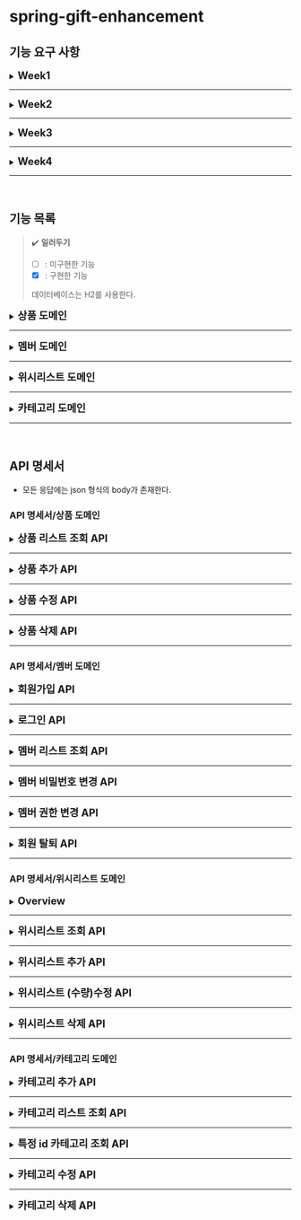 # spring-gift-enhancement

## 기능 요구 사항

<details>
<summary><span style="font-size:1.3em;font-weight:bold">Week1</span></summary>

### week1/step1

상품을 조회, 추가, 수정, 삭제할 수 있는 간단한 HTTP API를 구현한다.

- HTTP 요청과 응답은 JSON 형식으로 주고받는다.
- 현재는 별도의 데이터베이스가 없으므로 적절한 자바 컬렉션 프레임워크를 사용하여 메모리에 저장한다.

### week1/step2

상품을 조회, 추가, 수정, 삭제할 수 있는 관리자 화면을 구현한다.

- Thymeleaf를 사용하여 서버 사이드 렌더링을 구현한다.
- 기본적으로는 HTML 폼 전송 등을 이용한 페이지 이동을 기반으로 하지만, 자바스크립트를 이용한 비동기 작업에 관심이 있다면 이미 만든 상품 API를 이용하여 AJAX 등의 방식을 적용할 수 있다.
- 상품 이미지의 경우, 파일을 업로드하지 않고 URL을 직접 입력한다.

### week1/step3

자바 컬렉션 프레임워크를 사용하여 메모리에 저장하던 상품 정보를 데이터베이스에 저장한다.

- 프로그래밍 요구사항
  - 메모리에 저장하고 있던 모든 코드를 제거하고 H2 데이터베이스를 사용하도록 변경한다.
  - 사용하는 테이블은 애플리케이션이 실행될 때 구축되어야 한다.

</details>

---

<details>
<summary><span style="font-size:1.3em;font-weight:bold">Week2</span></summary>

### week2/step1

상품을 추가하거나 수정하는 경우, 클라이언트로부터 잘못된 값이 전달될 수 있다. 잘못된 값이 전달되면 클라이언트가 어떤 부분이 왜 잘못되었는지 인지할 수 있도록 응답을 제공한다.

- 상품 이름은 공백을 포함하여 최대 15자까지 입력할 수 있다.
- 사용 가능 특수 문자
  - `(`, `)`, `[`, `]`, `+`, `-`, `&`, `/`, `_`
  -  이외 특수 문자 사용 불가
- `카카오`가 포함된 문구는 담당 MD와 협의한 경우에만 사용할 수 있다.

### week2/step2

사용자가 회원 가입, 로그인, 추후 회원별 기능을 이용할 수 있도록 구현한다.

- 회원은 이메일과 비밀번호를 입력하여 가입한다.
- 토큰을 받으려면 이메일과 비밀번호를 보내야 하며, 가입한 이메일과 비밀번호가 일치하면 토큰이 발급된다.
- 토큰을 생성하는 방법에는 여러 가지가 있다. 방법 중 하나를 선택한다.
- (선택) 회원을 조회, 추가, 수정, 삭제할 수 있는 관리자 화면을 구현한다.

아래 예시와 같이 HTTP 메시지를 주고받도록 구현한다.

- 회원 가입/Request

  ```http request
  POST /members/register HTTP/1.1
  content-type: application/json
  host: localhost:8080
  
  {
    "email": "admin@email.com",
    "password": "password"
  }
  ```

- 회원가입/Response

  ```http request
  HTTP/1.1 200
  Content-Type: application/json
  
  {
    "token": ""
  }
  ```

- 로그인/Request

  ```http request
  POST /members/login HTTP/1.1
  content-type: application/json
  host: localhost:8080
  
  {
    "email": "admin@email.com",
    "password": "password"
  }
  ```

- 로그인/Response

  ```http request
  HTTP/1.1 200
  Content-Type: application/json
  
  {
    "token": ""
  }
  ```

### week2/step3

이전 단계에서 로그인 후 받은 토큰을 사용하여 사용자별 위시 리스트 기능을 구현한다.

- 위시 리스트에 등록된 상품 목록을 조회할 수 있다.
- 위시 리스트에 상품을 추가할 수 있다.
- 위시 리스트에 담긴 상품을 삭제할 수 있다.

</details>

---

<details>
<summary><span style="font-size:1.3em;font-weight:bold">Week3</span></summary>

### week3/step1

지금까지 작성한 JdbcTemplate 기반 코드를 JPA로 리팩터링하고 실제 도메인 모델을 어떻게 구성하고 객체와 테이블을 어떻게 매핑해야 하는지 알아본다.

- 아래의 DDL(Data Definition Language)을 보고 유추하여 엔티티 클래스와 리포지토리 클래스를 작성해 본다.
- @DataJpaTest를 사용하여 학습 테스트를 해 본다.

```sql
create table member
(
  id       bigint generated by default as identity,
  email    varchar(255) not null unique,
  password varchar(255) not null,
  primary key (id)
)
```

```sql
create table product
(
  price     integer      not null,
  id        bigint generated by default as identity,
  name      varchar(15)  not null,
  image_url varchar(255) not null,
  primary key (id)
)
```

```sql
create table wish
(
  id         bigint generated by default as identity,
  member_id  bigint not null,
  product_id bigint not null,
  primary key (id)
)
```

### week3/step2

- 객체의 참조와 테이블의 외래 키를 매핑해서 객체에서는 참조를 사용하고 테이블에서는 외래 키를 사용할 수 있도록 한다.

### week3/step3

</details>

---

<details>
<summary><span style="font-size:1.3em;font-weight:bold">Week4</span></summary>

### week4/step1

상품 정보에 카테고리를 추가한다. 상품과 카테고리 모델 간의 관계를 고려하여 설계하고 구현한다.

- 상품에는 항상 하나의 카테고리가 있어야 한다.
  - 상품 카테고리는 수정할 수 있다.
  - 관리자 화면에서 상품을 추가할 때 카테고리를 지정할 수 있다.
- 카테고리는 1차 카테고리만 있으며 2차 카테고리는 고려하지 않는다.
- 카테고리의 예시는 아래와 같다.
  - 교환권, 상품권, 뷰티, 패션, 식품, 리빙/도서, 레저/스포츠, 아티스트/캐릭터, 유아동/반려, 디지털/가전, 카카오프렌즈, 트렌드 선물, 백화점, ...

아래 예시와 같이 HTTP 메시지를 주고받도록 구현한다.

#### Request

```http request
GET /api/categories HTTP/1.1
```

#### Response

```http request
HTTP/1.1 200 
Content-Type: application/json

[
  {
    "id": 91,
    "name": "교환권",
    "color": "#6c95d1",
    "imageUrl": "https://gift-s.kakaocdn.net/dn/gift/images/m640/dimm_theme.png",
    "description": ""
  }
]
```

### week4/step2

### week4/step3

</details>

---

<br>



## 기능 목록

> ✔️ **일러두기**
> - [ ] : 미구현한 기능
> - [x] : 구현한 기능
>
> 데이터베이스는 H2를 사용한다.

<details>
<summary><span style="font-size:1.3em;font-weight:bold">상품 도메인</span></summary>

### 상품 도메인

#### 모델 설계

- [x] 상품을 표현하는 도메인 객체
  - 상품의 구성요소
    - id: int (pk, unique)
    - name: string
    - price: int
    - image_url: string
    - category_id: int (fk, unique, not null)
- [x] 상품을 저장하는 데이터베이스 연동
  - [x] Jpa Repository
  - [x] 엔티티 클래스 및 예제 데이터 구비

#### 기능 설계(컨트롤러 설계)

- [x] 상품을 추가하는 API
- [x] 상품 리스트를 조회하는 API
- [x] 상품을 수정하는 API
- [x] 상품을 삭제하는 API

#### 예외, 검증 설계

- [x] 커스텀 예외 및 예외 핸들링
- [x] 사용자 입력 검증

#### Server-side Renderings

- [x] 상품의 조회, 추가, 수정, 삭제가 가능한 홈페이지 생성
- [x] 상품을 조회하는 홈페이지
- [x] 상품을 추가하는 홈페이지
- [x] 상품을 수정하는 홈페이지
- [x] 상품 등록시 중복 발생하면 알려주는 홈페이지
- [x] 서버사이드 렌더링 담당하는 컨트롤러

</details>

---

<details>
<summary><span style="font-size:1.3em;font-weight:bold">멤버 도메인</span></summary>

### 멤버 도메인

#### 모델 설계

- [x] 멤버를 표현하는 도메인 객체
  - 멤버의 구성요소
    - id: int (primary key, unique, not null)
      - 멤버를 구분하는 pk로, 내부적으로만 사용됨
    - email: string (unique, not null)
    - password: string
      - 해시함수를 한번 거친다.
    - permission: string
      - `user`, `admin` 중 하나가 가능
- [x] 멤버를 저장하는 데이터베이스 연동
  - [x] Jpa Repository
  - [x] 엔티티 클래스 및 예제 데이터 구비

#### 기능 설계(컨트롤러 및 서비스 설계)

- [x] 회원가입을 하는 API
- [x] 로그인하는 API
- [ ] 멤버 리스트 조회 API
- [ ] 멤버 비밀번호 변경 API
- [ ] 멤버 권한 변경 API
- [ ] 회원 탈퇴 API

#### 예외, 검증 설계

- [x] 커스텀 예외 및 예외 핸들링

#### Server-side Renderings

- [ ] 회원가입하는 홈페이지
- [ ] 로그인하는 홈페이지
- [ ] 멤버 리스트 조회 홈페이지
  - [ ] 멤버 권한 변경 기능
- [ ] 비밀번호 변경 홈페이지
- [ ] 회원 탈퇴 홈페이지

</details>

---

<details>
<summary><span style="font-size:1.3em;font-weight:bold">위시리스트 도메인</span></summary>

### 위시리스트 도메인

#### 모델 설계

- [x] 위시리스트에 담길 아이템 도메인 객체 설계
  - 위시리스트 아이템 구성요소
    - Id: Long
      - PK
    - productId: Long
      - FK(Product 테이블의 PK 참조)
    - memberEmail: String
      - FK(Member 테이블의 PK 참조)
    - quantity: Long
      - 상품의 수량
- [x] 위시리스트를 저장하는 데이터베이스 연동
  - [x] Jpa Repository
  - [x] 엔티티 클래스 및 예제 데이터 구비

#### 기능 설계

- [x] 위시리스트에 담긴 위시리스트 아이템 조회하는 API
- [x] 위시리스트 아이템 추가하는 API
- [x] 위시리스트 아이템 수정하는 API
- [x] 위시리스트 아이템 삭제하는 API

#### 예외, 검증 설계

- [x] 커스텀 예외 및 예외 핸들링

#### Server-side Renderings

- [ ] 위시리스트 목록 조회 홈페이지
- [ ] 위시리스트 추가 기능
- [ ] 위시리스트 수정 기능
- [ ] 위시리스트 삭제 기능

</details>

---

<details>
<summary><span style="font-size:1.3em;font-weight:bold">카테고리 도메인</span></summary>

### 카테고리 도메인

#### 모델 설계

- [x] 카테고리를 표현하는 도메인 객체
  - 카테고리의 구성요소
    - id: int (pk)
    - name: string (not null, unique)
    - description: string
    - image_url: string
    - color: string(length 7)

- [x] 카테고리를 저장하는 데이터베이스 연동
  - [x] Jpa Repository
  - [x] 엔티티 클래스 및 예제 데이터 구비

#### 기능 설계(컨트롤러 및 서비스 설계)

- [x] 카테고리 추가 API
- [x] 카테고리 리스트 조회 API
- [ ] 특정 id 카테고리 조회 API
- [ ] 카테고리 수정 API
- [ ] 카테고리 삭제 API

#### 예외, 검증 설계

- [ ] 커스텀 예외 및 예외 핸들링

#### Server-side Renderings

- [ ] 상품 조회 화면에서 카테고리를 볼 수 있음
- [ ] 상품 추가 화면에서 카테고리도 추가할 수 있음
- [ ] 상품 수정 화면에서 카테고리를 수정할 수 있음

</details>

---

<br>



## API 명세서

- 모든 응답에는 json 형식의 body가 존재한다.

### API 명세서/상품 도메인

<details>
<summary><span style="font-size:1.3em;font-weight:bold">상품 리스트 조회 API</span></summary>

#### 상품 리스트 조회 API/Request

| Method | URL           | Path param | Path variable | Body |
|--------|---------------|------------|---------------|------|
| GET    | /api/products | -          | -             | -    |


#### 상품 리스트 조회 API/Response

- Status
  - 200 OK
- Body

  ```json
  {
    "timestamp": "2024-01-01T00:00:00.0000000",
    "status": 200,
    "products": [
      {
        "id": 8146027,
        "name": "아이스 카페 아메리카노 T",
        "price": 4500,
        "image-url": "https://st.kakaocdn.net/product/gift/product/20231010111814_9a667f9eccc943648797925498bdd8a3.jpg",
        "category": {
          "id": 1,
          "name": "교환권",
          "color": "#ff0000",
          "image-url": "red.png",
          "description": ""
        }
      },
      {
        "id": 1,
        "name": "name",
        "price": 2000,
        "image-url": "url",
        "category": {
          "id": 1,
          "name": "교환권",
          "color": "#ff0000",
          "image-url": "red.png",
          "description": ""
        }
      },
      {},
      {}
    ]
  }
  ```

</details>

---

<details>
<summary><span style="font-size:1.3em;font-weight:bold">상품 추가 API</span></summary>

#### 상품 추가 API/Request

| Method | URL           | Path param | Path variable | Body     |
|--------|---------------|------------|---------------|----------|
| POST   | /api/products | -          | -             | Yes(*제약) |

#### 상품 추가 API/Request/Body

```json

{
  "name": "Product name",
  "price": 10000,
  "image-url": "http://~",
  "category-id": 1
}
```

#### 상품 추가 API/Request 제약조건

- 상품의 이름은 공백 포함 15자만 가능함
- 사용 가능 특수문자는 다음과 같음
  - `(`, `)`, `[`, `]`, `+`, `-`, `&`, `/`, `_`
  -  이외 특수 문자 사용 불가
- `카카오`가 포함된 문구는 담당 MD와 협의한 경우에만 사용할 수 있음

#### 상품 추가 API/Response(success)

- Status
  - 201 Created
- Header
  - Location: 생성된 리소스의 REST API URI
    - 예: `Location: /api/products/5`
- Body
  - 생성된 리소스의 id 및 생성된 정보를 응답함

  ```json
  {
    "timestamp": "2024-01-01T00:00:00.0000000",
    "status": 201,
    "created-product": {
      "id": 23,
      "name": "Product name",
      "price": 10000,
      "image-url": "image.png",
      "category": {
        "id": 1,
        "name": "교환권",
        "color": "#ff0000",
        "image-url": "red.png",
        "description": ""
      }
    }
  }
  ```

#### 상품 추가 API/Response(fail)

기등록된 상품 중 name, price, ImageUrl이 모두 일치할 경우 발생함

- Status
  - 409 Conflict
- Body

  ```json
  {
    "timestamp": "2024-01-01T00:00:00.0000000",
    "status": 409,
    "message": "The product already exists."
  }
  ```

#### 상품 추가 API/Response(fail)

등록하려는 상품의 `name` 유효성을 만족하지 못한 경우 발생함

- Status
  - 400 Bad Request
- Body

  ```json
  {
    "timestamp": "2024-01-01T00:00:00.0000000",
    "status": 400,
    "message": "이름 형식이 올바르지 않습니다."
  }
  ```

#### 상품 추가 API/Response(fail)

- 카테고리가 존재하지 않은 경우 발생
- Status
  - 404 Not found
- Body

  ```json
  {
    "timestamp": "2024-01-01T00:00:00.0000000",
    "status": 404,
    "message": "The category was not found."
  }
  ```
  
</details>

---

<details>
<summary><span style="font-size:1.3em;font-weight:bold">상품 수정 API</span></summary> 

#### 상품 수정 API/Request

| Method | URL                | Path param | Path variable | Body |
|--------|--------------------|------------|---------------|------|
| PUT    | /api/products/{id} | -          | yes{id: int}  | yes(*제약)  |

#### 상품 수정 API/Request/Body

```json
{
  "name": "Product name",
  "price": 10000,
  "image-url": "http://~",
  "category-id": 5
}
```

#### 상품 수정 API/Request 제약조건

- 상품의 이름은 공백 포함 15자만 가능함
- 사용 가능 특수문자는 다음과 같음
  - `(`, `)`, `[`, `]`, `+`, `-`, `&`, `/`, `_`
  -  이외 특수 문자 사용 불가
- `카카오`가 포함된 문구는 담당 MD와 협의한 경우에만 사용할 수 있음

#### 상품 수정 API/Response(sucess)

- Status
  - 200 OK
- Body

  ```json
  {
    "timestamp": "2024-01-01T00:00:00.0000000",
    "status": 200
  }
  ```

#### 상품 수정 API/Response(fail)

- 수정하려는 상품이 존재하지 않을 경우 발생
- Status
  - 404 NOT FOUND
- Body

  ```json
  {
    "timestamp": "2024-01-01T00:00:00.0000000",
    "status": 404,
    "message": "The product was not found."
  }
  ```

#### 상품 수정 API/Response(fail)

등록하려는 상품의 `name` 유효성을 만족하지 못한 경우 발생함

- Status
  - 400 Bad Request
- Body

  ```json
  {
    "timestamp": "2024-01-01T00:00:00.0000000",
    "status": 400,
    "message": "이름 형식이 올바르지 않습니다."
  }
  ```

#### 상품 수정 API/Response(fail)

- 카테고리가 존재하지 않은 경우 발생
- Status
  - 404 Not found
- Body

  ```json
  {
    "timestamp": "2024-01-01T00:00:00.0000000",
    "status": 404,
    "message": "The category was not found."
  }
  ```
  
</details>

---

<details>
<summary><span style="font-size:1.3em;font-weight:bold">상품 삭제 API</span></summary>

#### 상품 삭제 API/Request

| Method | URL                | Path param | Path variable | Body |
|--------|--------------------|------------|---------------|------|
| DELETE | /api/products/{id} | -          | yes{id: int}  | -    |

#### 상품 삭제 API/Response(sucess)

- Status
  - 200 OK
- Body

  ```json
  {
    "timestamp": "2024-01-01T00:00:00.0000000",
    "status": 200
  }
  ```

#### 상품 삭제 API/Response(fail)

- 삭제하려는 상품이 존재하지 않을 경우 발생
- Status
  - 404 NOT FOUND
- Body

  ```json
  {
    "timestamp": "2024-01-01T00:00:00.0000000",
    "status": 404,
    "message": "The product was not found."
  }
  ```
  
</details>

---



### API 명세서/멤버 도메인

<details>
<summary><span style="font-size:1.3em;font-weight:bold">회원가입 API</span></summary>

#### 회원가입 API/Request

| Method | URL                   | Path param | Path variable | Body |
|--------|-----------------------|------------|---------------|------|
| POST   | /api/members/register | -          | -             | yes  |

#### 회원가입 API/Request/Body

```json
{
  "email": "admin@email.com",
  "password": "password"
}
```

#### 회원가입 API/Response(sucess)

- Status
  - 200 OK
- Body

  ```json
  {
    "timestamp": "2024-01-01T00:00:00.0000000",
    "status": 200,
    "token": "your-token-is-here"
  }
  ```

#### 회원가입 API/Response(fail)

- Status
  - 409 Conflict
- Body

  ```json
  {
    "timestamp": "2024-01-01T00:00:00.0000000",
    "status": 409,
    "message": "Your email already registered. Retry with other one."
  }
  ```
  
</details>

---

<details>
<summary><span style="font-size:1.3em;font-weight:bold">로그인 API</span></summary>

#### 로그인 API/Request

| Method | URL                | Path param | Path variable | Body |
|--------|--------------------|------------|---------------|------|
| POST   | /api/members/login | -          | -             | yes  |

#### 로그인 API/Request/Body

```json
{
  "email": "admin@email.com",
  "password": "password"
}
```

#### 로그인 API/Response(sucess)

- Status
  - 200 OK
- Body

  ```json
  {
    "timestamp": "2024-01-01T00:00:00.0000000",
    "status": 200,
    "token": "your-token-is-here"
  }
  ```

#### 로그인 API/Response(fail)

- Status
  - 403 Forbidden
- Body

  ```json
  {
    "timestamp": "2024-01-01T00:00:00.0000000",
    "status": 400,
    "message": "Incorrect your email or password. Try again."
  }
  ```
  
</details>

---

<details>
<summary><span style="font-size:1.3em;font-weight:bold">멤버 리스트 조회 API</span></summary>

#### 멤버 리스트 조회 API/Request

| Method | URL          | Path param | Path variable | Header        | Body |
|--------|--------------|------------|---------------|---------------|------|
| GET    | /api/members | -          | -             | Authorization | -    |


#### 멤버 리스트 조회 API/Request/Header

- 멤버 리스트 조회 API는 관리자 권한이 필요하며, Header에 로그인 또는 회원가입으로 발급받은 토큰을 아래와 같이 `Authorization` 키와 같이 명시한다.

  ```http request
  GET /api/wishes HTTP/1.1
  content-type: application/json
  host: localhost:8080
  Authorization: Bearer your-token-string
  ```

#### 멤버 리스트 조회 API/Response(sucess)

- Status
  - 200 OK
- Body

  ```json
  {
    "timestamp": "2024-01-01T00:00:00.0000000",
    "status": 200,
    "list": [
      {
        "email": "example@example.com",
        "permission": "member"
      }, {}, {}
    ]
  }
  ```

#### 멤버 리스트 조회 API/Response(fail)

- 로그인하지 않았거나 권한이 부족한 경우 응답함
- Status
  - 403 Forbidden
- Body

  ```json
  {
    "timestamp": "2024-01-01T00:00:00.0000000",
    "status": 403,
    "message": "The admin permission required."
  }
  ```
  
</details>

---

<details>
<summary><span style="font-size:1.3em;font-weight:bold">멤버 비밀번호 변경 API</span></summary>

#### 멤버 비밀번호 변경 API/Request

| Method | URL                   | Path param | Path variable | Header        | Body |
|--------|-----------------------|------------|---------------|---------------|------|
| PUT    | /api/members/password | -          | -             | Authorization | yes  |


#### 멤버 비밀번호 변경 API/Request/Header

- 멤버 비밀번호 변경 API는 로그인이 필요하며, Header에 로그인 또는 회원가입으로 발급받은 토큰을 아래와 같이 `Authorization` 키와 같이 명시한다.

  ```http request
  GET /api/wishes HTTP/1.1
  content-type: application/json
  host: localhost:8080
  Authorization: Bearer your-token-string
  ```

#### 멤버 비밀번호 변경 API/Request/Body

```json
{
  "email": "admin@email.com",
  "password": "password"
}
```

#### 멤버 비밀번호 변경 API/Response(sucess)

- Status
  - 200 OK
- Body

  ```json
  {
    "timestamp": "2024-01-01T00:00:00.0000000",
    "status": 200
  }
  ```

#### 멤버 비밀번호 변경 API/Response(fail)

- 로그인하지 않을 경우 응답한다.
- Status
  - 401 Unauthorized
- Body

  ```json
  {
    "timestamp": "2024-01-01T00:00:00.0000000",
    "status": 401,
    "message": "You need login."
  }
  ```
  
</details>

---

<details>
<summary><span style="font-size:1.3em;font-weight:bold">멤버 권한 변경 API</span></summary>

#### 멤버 권한 변경 API/Request

| Method | URL                     | Path param | Path variable | Header        | Body |
|--------|-------------------------|------------|---------------|---------------|------|
| POST   | /api/members/permission | -          | -             | Authorization | yes  |

#### 멤버 권한 변경 API/Request/Header

- 멤버 권한 변경 API는 관리자 권한이 필요하며, Header에 로그인 또는 회원가입으로 발급받은 토큰을 아래와 같이 `Authorization` 키와 같이 명시한다.

  ```http request
  GET /api/wishes HTTP/1.1
  content-type: application/json
  host: localhost:8080
  Authorization: Bearer your-token-string
  ```

#### 멤버 권한 변경 API/Request/Body

```json
{
  "email": "admin@email.com",
  "password": "password"
}
```

#### 멤버 권한 변경 API/Response(sucess)

- Status
  - 200 OK
- Body

  ```json
  {
    "timestamp": "2024-01-01T00:00:00.0000000",
    "status": 200
  }
  ```

#### 멤버 권한 변경 API/Response(fail)

- 로그인하지 않았거나 권한이 부족한 경우 응답함
- Status
  - 403 Forbidden
- Body

  ```json
  {
    "timestamp": "2024-01-01T00:00:00.0000000",
    "status": 403,
    "message": "The admin permission required."
  }
  ```
  
</details>

---

<details>
<summary><span style="font-size:1.3em;font-weight:bold">회원 탈퇴 API</span></summary>

#### 회원 탈퇴 API/Request

| Method | URL          | Path param | Path variable | Header        | Body |
|--------|--------------|------------|---------------|---------------|------|
| DELETE | /api/members | -          | -             | Authorization | yes  |


#### 회원 탈퇴 API/Request/Header

- 회원 탈퇴 API는 로그인이 필요하며, Header에 로그인 또는 회원가입으로 발급받은 토큰을 아래와 같이 `Authorization` 키와 같이 명시한다.

  ```http request
  GET /api/wishes HTTP/1.1
  content-type: application/json
  host: localhost:8080
  Authorization: Bearer your-token-string
  ```

#### 회원 탈퇴 API/Request/Body

- 실수로 회원 탈퇴하는 것을 예방하기 위해, 비밀번호가 필요하다.

```json
{
  "email": "admin@email.com",
  "password": "password"
}
```

#### 회원 탈퇴 API/Response(sucess)

- Status
  - 204 No content
- Body

  ```json
  {
    "timestamp": "2024-01-01T00:00:00.0000000",
    "status": 204
  }
  ```

#### 회원 탈퇴 API/Response(fail)

- 로그인하지 않을 경우 응답한다.
- Status
  - 401 Unauthorized
- Body

  ```json
  {
    "timestamp": "2024-01-01T00:00:00.0000000",
    "status": 401,
    "message": "You need login."
  }
  ```

#### 회원 탈퇴 API/Response(fail)

- 이메일 또는 비밀번호가 틀릴 경우 응답한다.
- Status
  - 403 Forbidden
- Body

  ```json
  {
    "timestamp": "2024-01-01T00:00:00.0000000",
    "status": 400,
    "message": "Incorrect your email or password. Try again."
  }
  ```
  
</details>

---



### API 명세서/위시리스트 도메인

<details>
<summary><span style="font-size:1.3em;font-weight:bold">Overview</span></summary>

- 위시리스트 관련 API는 모두 인증이 필요하며, Header에 로그인 또는 회원가입으로 발급받은 토큰을 아래와 같이 `Authorization` 키와 같이 명시한다.

- 위시리스트 도메인 API/Request/Header

  ```http request
  GET /api/wishes HTTP/1.1
  content-type: application/json
  host: localhost:8080
  Authorization: Bearer your-token-string
  ```

- 비로그인 상태로 위시리스트 도메인 API를 사용할 경우, 서버는 아래의 응답을 반환한다.
  - Status
    - 401 Unauthorized
  - Body

    ```json
    {
      "timestamp": "2024-01-01T00:00:00.0000000",
      "status": 401,
      "message": "You need login."
    }
    ```
    
</details>

---

<details>
<summary><span style="font-size:1.3em;font-weight:bold">위시리스트 조회 API</span></summary>

#### 위시리스트 조회 API/Request

| Method | URL         | Path param | Path variable | Body |
|--------|-------------|------------|---------------|------|
| GET    | /api/wishes | -          | -             | -    |

#### 위시리스트 조회 API/Request/Header

```http request
GET /api/wishes HTTP/1.1
content-type: application/json
host: localhost:8080
Authorization: Bearer your-token-string
```

#### 위시리스트 조회 API/Response

- Status
  - 200 OK
- Body

  ```json
  {
    "timestamp": "2024-01-01T00:00:00.0000000",
    "status": 200,
    "wishlist": [
       { 
          "product-id": 1,
          "product-name": "아이스 카페 아메리카노 T",
          "product-price": 4500,
          "product-image-url": "https://st.kakaocdn.net/product/gift/product/20231010111814_9a667f9eccc943648797925498bdd8a3.jpg",
          "quantity": 5 
       },
       { 
          "product-id": 3,
          "product-name": "오예스 12개입 360g",
          "product-price": 3700,
          "product-image-url": "https://img.danawa.com/prod_img/500000/965/117/img/10117965_1.jpg?shrink=330:*&_v=20191210171250",
          "quantity": 2
       }, {}, {}   
    ]
  }
  ```
  
</details>

---

<details>
<summary><span style="font-size:1.3em;font-weight:bold">위시리스트 추가 API</span></summary>

- 위시리스트에 상품을 추가하며, 이미 담겨있는 상품인 경우 수량이 증가한다.

#### 위시리스트 추가 API/Request

| Method | URL         | Path param | Path variable | Body |
|--------|-------------|------------|---------------|------|
| POST   | /api/wishes | -          | -             | yes  |

#### 위시리스트 추가 API/Request/Body

```json
{
  "product-id": 5,
  "quantity": 2
}
```

#### 위시리스트 추가 API/Response(success)

- Status
  - 200 OK
- Body
  - 위시리스트에 새로운 상품을 추가한 경우

    ```json
    {
      "timestamp": "2024-01-01T00:00:00.0000000",
      "status": 200,
      "result": {
        "action": "create",
        "current-quantity": 2
      }
    }
    ```
- Body
  - 위시리스트에 이미 상품이 추가된 경우 (기존 수량 3, 추가 요청 수량 2라고 가정)

    ```json
    {
      "timestamp": "2024-01-01T00:00:00.0000000",
      "status": 200,
      "result": {
        "action": "add",
        "current-quantity": 5
      }
    }
    ```

- Body
  - 수량 업데이트 후 위시리스트 수량이 0인 경우 (기존 수량 3, 추가 요청 수량 -5라고 가정)

    ```json
    {
      "timestamp": "2024-01-01T00:00:00.0000000",
      "status": 200,
      "result": {
        "action": "delete",
        "product-id": 3,
        "product-name": "오예스 12개입 360g",
        "product-price": 3700,
        "product-image-url": "https://img.danawa.com/prod_img/500000/965/117/img/10117965_1.jpg?shrink=330:*&_v=20191210171250",
        "current-quantity": 0
      }
    }
    ```

#### 위시리스트 추가 API/Response(fail)

- 위시리스트로 추가하려는 상품이 존재하지 않는 상품인 경우 발생
- Status
  - 404 Not found
- Body

  ```json
  {
    "timestamp": "2024-01-01T00:00:00.0000000",
    "status": 404,
    "message": "The product was not found."
  }
  ```
  
</details>

---

<details>
<summary><span style="font-size:1.3em;font-weight:bold">위시리스트 (수량)수정 API</span></summary>

#### 위시리스트 (수량)수정 API/Request

| Method | URL         | Path param | Path variable | Body |
|--------|-------------|------------|---------------|------|
| PUT    | /api/wishes | -          | -             | yes  |

#### 위시리스트 (수량)수정 API/Request/Body

```json
{
  "product-id": 5,
  "quantity": 2
}
```

#### 위시리스트 (수량)수정 API/Response(success)

- Status
  - 200 OK
- Body

  ```json
  {
    "timestamp": "2024-01-01T00:00:00.0000000",
    "status": 200,
    "result": { 
      "product-id": 3,
      "product-name": "오예스 12개입 360g",
      "product-price": 3700,
      "product-image-url": "https://img.danawa.com/prod_img/500000/965/117/img/10117965_1.jpg?shrink=330:*&_v=20191210171250",
      "quantity": 2
    }
  }
  ```

#### 위시리스트 (수량)수정 API/Response(fail) (1)

- 위시리스트에 해당 상품이 담겨있지 않는 경우 발생
- Status
  - 404 Not found
- Body

  ```json
  {
    "timestamp": "2024-01-01T00:00:00.0000000",
    "status": 404,
    "message": "The product is not included your wish."
  }
  ```

#### 위시리스트 (수량)수정 API/Response(fail) (2)

- 수정하려는 상품이 존재하지 않는 상품인 경우 발생
- Status
  - 404 Not found
- Body

  ```json
  {
    "timestamp": "2024-01-01T00:00:00.0000000",
    "status": 404,
    "message": "The product was not found."
  }
  ```
  
</details>

---

<details>
<summary><span style="font-size:1.3em;font-weight:bold">위시리스트 삭제 API</span></summary>

#### 위시리스트 삭제 API/Request

| Method | URL         | Path param | Path variable | Body |
|--------|-------------|------------|---------------|------|
| DELETE | /api/wishes | -          | -             | yes  |

#### 위시리스트 삭제 API/Request/Body

```json
{
  "product-id": 5
}
```

#### 위시리스트 삭제 API/Response

- Status
  - 204 No content
- Body

  ```json
  {
    "timestamp": "2024-01-01T00:00:00.0000000",
    "status": 204
  }
  ```

#### 위시리스트 삭제 API/Response(fail)

- 위시리스트에 해당 상품이 담겨있지 않는 경우 발생
- Status
  - 404 Not found
- Body

  ```json
  {
    "timestamp": "2024-01-01T00:00:00.0000000",
    "status": 404,
    "message": "The product is not included your wish."
  }
  ```
  
</details>

---



### API 명세서/카테고리 도메인

<details>
<summary><span style="font-size:1.3em;font-weight:bold">카테고리 추가 API</span></summary>

#### 카테고리 추가 API/Request

| Method | URL             | Path param | Path variable | Body |
|--------|-----------------|------------|---------------|------|
| POST   | /api/categories | -          | -             | yes  |

#### 카테고리 추가 API/Request/Body

```json
{
  "name": "교환권",
  "color": "#6c95d1",
  "image-url": "http://example.com/image.png",
  "description": ""
}
```

#### 카테고리 추가 API/Response(Success)

- Status
  - 201 Created
- Body

  ```json
  {
    "timestamp": "2024-01-01T00:00:00.0000000",
    "status": 201,
    "created-category": {
      "id": 5,
      "name": "교환권",
      "color": "#6c95d1",
      "image-url": "http://example.com/image.png",
      "description": ""
    }
  }
  ```

#### 카테고리 추가 API/Response(Fail)

- 이름이 기존 카테고리와 중복되어있을 경우 발생
- Status
  - 409 Conflict
- Body

  ```json
  {
    "timestamp": "2024-01-01T00:00:00.0000000",
    "status": 409,
    "message": "This category name already exists. Try other one."
  
  }
  ```

</details>

---

<details>
<summary><span style="font-size:1.3em;font-weight:bold">카테고리 리스트 조회 API</span></summary>

#### 카테고리 리스트 조회 API/Request

| Method | URL             | Path param | Path variable | Body |
|--------|-----------------|------------|---------------|------|
| GET    | /api/categories | -          | -             | -    |

#### 카테고리 리스트 조회 API/Response

- Status
  - 200 OK
- Body

  ```json
  {
    "timestamp": "2024-01-01T00:00:00.0000000",
    "status": 200,
    "categories": [
      {
        "id": 5,
        "name": "교환권",
        "color": "#6c95d1",
        "image-url": "http://example.com/image.png",
        "description": ""
      },   
      {
        "id": 7,
        "name": "뷰티",
        "color": "#205D2A",
        "image-url": "http://example.com/image.png",
        "description": ""
      }   
    ]
  }
  ```

</details>

---

<details>
<summary><span style="font-size:1.3em;font-weight:bold">특정 id 카테고리 조회 API</span></summary>

#### 특정 id 카테고리 조회 API/Request

| Method | URL                  | Path param | Path variable | Body |
|--------|----------------------|------------|---------------|------|
| GET    | /api/categories/{id} | -          | {id: int}     | -    |

#### 특정 id 카테고리 조회 API/Response(success)

- Status
  - 200 OK
- Body
  ```json
  {
    "timestamp": "2024-01-01T00:00:00.0000000",
    "status": 200,
    "category": {
      "id": 5,
      "name": "교환권",
      "color": "#6c95d1",
      "image-url": "http://example.com/image.png",
      "description": ""
    }
  }
  ```

#### 특정 id 카테고리 조회 API/Response(fail)

- 카테고리가 존재하지 않은 경우 발생
- Status
  - 404 Not found
- Body

  ```json
  {
    "timestamp": "2024-01-01T00:00:00.0000000",
    "status": 404,
    "message": "The category was not found."
  }
  ```

</details>

---

<details>
<summary><span style="font-size:1.3em;font-weight:bold">카테고리 수정 API</span></summary>

#### 카테고리 수정 API/Request

| Method | URL                  | Path param | Path variable | Body |
|--------|----------------------|------------|---------------|------|
| PUT    | /api/categories/{id} | -          | {id: int}     | yes  |

#### 카테고리 수정 API/Request/Body

```json
{
  "name": "뷰티",
  "color": "#205D2A",
  "image-url": "http://example.com/image.png",
  "description": ""
}
```

#### 카테고리 수정 API/Response(success)

- Status
  - 200 OK
- Body

  ```json
  {
    "timestamp": "2024-01-01T00:00:00.0000000",
    "status": 200
  }
  ```

#### 카테고리 수정 API/Response(fail)

- 카테고리가 존재하지 않은 경우 발생
- Status
  - 404 Not found
- Body

  ```json
  {
    "timestamp": "2024-01-01T00:00:00.0000000",
    "status": 404,
    "message": "The category was not found."
  }
  ```

#### 카테고리 수정 API/Response(Fail)

- 이름이 기존 카테고리와 중복되어있을 경우 발생
- Status
  - 409 Conflict
- Body

  ```json
  {
    "timestamp": "2024-01-01T00:00:00.0000000",
    "status": 409,
    "message": "This category name already exists. Try other one."
  
  }
  ```

</details>

---

<details>
<summary><span style="font-size:1.3em;font-weight:bold">카테고리 삭제 API</span></summary>

#### 카테고리 삭제 API/Request

| Method | URL                  | Path param | Path variable | Body |
|--------|----------------------|------------|---------------|------|
| DELETE | /api/categories/{id} | -          | {id}          | -    |

#### 카테고리 삭제 API/Response(success)

- Status
  - 204 NO CONTENT

#### 카테고리 삭제 API/Response(fail)

- 카테고리가 존재하지 않은 경우 발생
- Status
  - 404 Not found
- Body

  ```json
  {
    "timestamp": "2024-01-01T00:00:00.0000000",
    "status": 404,
    "message": "The category was not found."
  }
  ```

#### 카테고리 삭제 API/Response(fail)

- 삭제하려는 카테고리에 속한 상품이 존재하는 경우 발생
- Status
  - 409 Conflict
- Body

  ```json
  {
    "timestamp": "2024-01-01T00:00:00.0000000",
    "status": 404,
    "message": "This category cannot be deleted because some products are included in it."
  }
  ```

</details>

[//]: # ()
[//]: # (---)

[//]: # ()
[//]: # (<details>)

[//]: # (<summary><span style="font-size:1.3em;font-weight:bold">~ API</span></summary>)

[//]: # ()
[//]: # (#### ~ API/Request)

[//]: # ()
[//]: # (| Method | URL    | Path param | Path variable | Body |)

[//]: # (|--------|--------|------------|---------------|------|)

[//]: # (| ~      | /api/~ | -          | -             | yes  |)

[//]: # ()
[//]: # (#### ~ API/Request/Body)

[//]: # ()
[//]: # (```json)

[//]: # ({)

[//]: # (  "product-id": 5,)

[//]: # (  "quantity": 2)

[//]: # (})

[//]: # (```)

[//]: # ()
[//]: # (#### ~ API/Response&#40;success&#41;)

[//]: # ()
[//]: # (- Status)

[//]: # (  - 200 OK)

[//]: # (- Body)

[//]: # (  - ~ 경우)

[//]: # ()
[//]: # (    ```json)

[//]: # (    {)

[//]: # (      "timestamp": "2024-01-01T00:00:00.0000000",)

[//]: # (      "status": 200)

[//]: # (      )
[//]: # (    })

[//]: # (    ```)

[//]: # (- Body)

[//]: # (  - ~ 경우)

[//]: # ()
[//]: # (#### ~ API/Response&#40;fail&#41;)

[//]: # ()
[//]: # (- ~ 경우 발생)

[//]: # (- Status)

[//]: # (  - 404 Not found)

[//]: # (- Body)

[//]: # ()
[//]: # (  ```json)

[//]: # (  {)

[//]: # (    "timestamp": "2024-01-01T00:00:00.0000000",)

[//]: # (    "status": 404,)

[//]: # (    "message": "~")

[//]: # (  })

[//]: # (  ```)

[//]: # ()
[//]: # (</details>)

<br>
